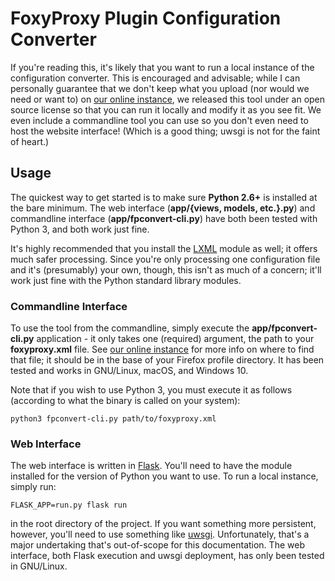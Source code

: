 # FoxyProxy Plugin Configuration Converter
If you're reading this, it's likely that you want to run a local instance of the configuration converter. This is encouraged and advisable; while I can personally guarantee that we don't keep what you upload (nor would we need or want to) on [our online instance](https://getfoxyproxy.org/configconverter), we released this tool under an open source license so that you can run it locally and modify it as you see fit. We even include a commandline tool you can use so you don't even need to host the website interface! (Which is a good thing; uwsgi is not for the faint of heart.)

## Usage
The quickest way to get started is to make sure **Python 2.6+** is installed at the bare minimum. The web interface (**app/{views, models, etc.}.py**) and commandline interface (**app/fpconvert-cli.py**) have both been tested with Python 3, and both work just fine.

It's highly recommended that you install the [LXML](http://lxml.de/) module as well; it offers much safer processing. Since you're only processing one configuration file and it's (presumably) your own, though, this isn't as much of a concern; it'll work just fine with the Python standard library modules.

### Commandline Interface
To use the tool from the commandline, simply execute the **app/fpconvert-cli.py** application - it only takes one (required) argument, the path to your **foxyproxy.xml** file. See [our online instance](https://getfoxyproxy.org/configconverter) for more info on where to find that file; it should be in the base of your Firefox profile directory. It has been tested and works in GNU/Linux, macOS, and Windows 10.

Note that if you wish to use Python 3, you must execute it as follows (according to what the binary is called on your system):

```
python3 fpconvert-cli.py path/to/foxyproxy.xml
```

### Web Interface
The web interface is written in [Flask](http://flask.pocoo.org/). You'll need to have the module installed for the version of Python you want to use. To run a local instance, simply run:

```
FLASK_APP=run.py flask run
```

in the root directory of the project. If you want something more persistent, however, you'll need to use something like [uwsgi](https://uwsgi-docs.readthedocs.io/en/latest/). Unfortunately, that's a major undertaking that's out-of-scope for this documentation. The web interface, both Flask execution and uwsgi deployment, has only been tested in GNU/Linux.